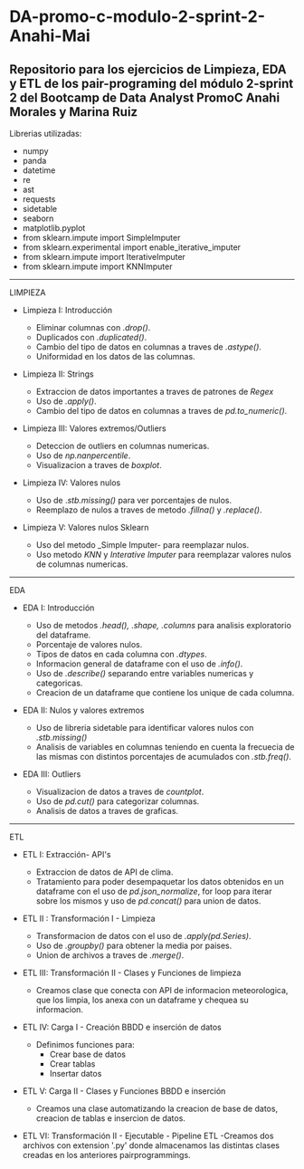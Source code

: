 # DA-promo-c-modulo-2-sprint-2-Anahi-Mai


Repositorio para los ejercicios de Limpieza, EDA y ETL de los pair-programing del módulo 2-sprint 2 del Bootcamp de Data Analyst PromoC
Anahi Morales y Marina Ruiz
---

Librerias utilizadas:

- numpy
- panda
- datetime
- re
- ast
- requests
- sidetable
- seaborn
- matplotlib.pyplot 
- from sklearn.impute import SimpleImputer
- from sklearn.experimental import enable_iterative_imputer
- from sklearn.impute import IterativeImputer
- from sklearn.impute import KNNImputer
---

LIMPIEZA

- Limpieza I: Introducción 
    - Eliminar columnas  con _.drop()_.
    - Duplicados con _.duplicated()_.
    - Cambio del tipo de datos en columnas a traves de _.astype()_.
    - Uniformidad en los datos de las columnas.

- Limpieza II: Strings 
    - Extraccion de datos importantes a traves de patrones de _Regex_
    - Uso de _.apply()_.
    - Cambio del tipo de datos en columnas a traves de _pd.to_numeric()_.

- Limpieza III: Valores extremos/Outliers 
    - Deteccion de outliers en columnas numericas.
    - Uso de _np.nanpercentile_.
    - Visualizacion a traves de _boxplot_.

- Limpieza IV: Valores nulos 
    - Uso de ._stb.missing()_ para ver porcentajes de nulos.
    - Reemplazo de nulos a traves de metodo _.fillna()_ y _.replace()_.
   
- Limpieza V: Valores nulos Sklearn 
    - Uso del metodo _Simple Imputer- para reemplazar nulos.
    - Uso metodo _KNN_ y _Interative Imputer_ para reemplazar valores nulos de columnas numericas.
---

EDA

- EDA I: Introducción 
    - Uso de metodos _.head(), .shape, .columns_ para analisis exploratorio del dataframe.
    - Porcentaje de valores nulos.
    - Tipos de datos en cada columna con _.dtypes_.
    - Informacion general de dataframe con el uso de _.info()_.
    - Uso de _.describe()_ separando entre variables numericas y categoricas.
    - Creacion de un dataframe que contiene los unique de cada columna.
    

- EDA II: Nulos y valores extremos 
    - Uso de libreria sidetable para identificar valores nulos con _.stb.missing()_
    - Analisis de variables en columnas teniendo en cuenta la frecuecia de las mismas con distintos porcentajes de acumulados con _.stb.freq()_.
    

- EDA III: Outliers 
    - Visualizacion de datos a traves de _countplot_.
    - Uso de _pd.cut()_ para categorizar columnas.
    - Analisis de datos a traves de graficas.
---

ETL

- ETL I: Extracción- API's 
    - Extraccion de datos de API de clima.
    - Tratamiento para poder desempaquetar los datos obtenidos en un dataframe con el uso           de _pd.json_normalize_, for loop para iterar sobre los mismos y uso de _pd.concat()_           para union de datos.
        

- ETL II : Transformación I - Limpieza 
    - Transformacion de datos con el uso de _.apply(pd.Series)_.
    - Uso de _.groupby()_ para obtener la media por paises.
    - Union de archivos a traves de _.merge()_.
        

- ETL III: Transformación II - Clases y Funciones de limpieza 
    - Creamos clase que conecta con API de informacion meteorologica, que los limpia, los anexa con un dataframe y chequea su informacion.


- ETL IV: Carga I - Creación BBDD e inserción de datos
    - Definimos funciones para:
        - Crear base de datos
        - Crear tablas
        - Insertar datos

- ETL V: Carga II - Clases y Funciones BBDD e inserción
    - Creamos una clase automatizando la creacion de base de datos, creacion de tablas e insercion de datos.

- ETL VI: Transformación II - Ejecutable - Pipeline ETL
    -Creamos dos archivos con extension '.py' donde   almacenamos las distintas  clases creadas  en los anteriores pairprogrammings.
